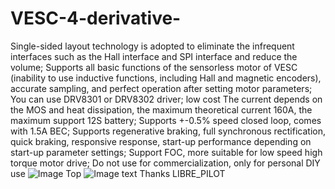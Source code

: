 # VESC-4-derivative-
Single-sided layout technology is adopted to eliminate the infrequent interfaces such as the Hall interface and SPI interface and reduce the volume;
Supports all basic functions of the sensorless motor of VESC (inability to use inductive functions, including Hall and magnetic encoders), accurate sampling, and perfect operation after setting motor parameters;
You can use DRV8301 or DRV8302 driver;
low cost
The current depends on the MOS and heat dissipation, the maximum theoretical current 160A, the maximum support 12S battery;
Supports +-0.5% speed closed loop, comes with 1.5A BEC;
Supports regenerative braking, full synchronous rectification, quick braking, responsive response, start-up performance depending on start-up parameter settings;
Support FOC, more suitable for low speed high torque motor drive;
Do not use for commercialization, only for personal DIY use
![Image Top](https://github.com/Z-WX/VESC-4-derivative-/blob/master/Snipaste_2018-06-08_13-38-09.bmp)
![Image text](https://github.com/Z-WX/VESC-4-derivative-/blob/master/Snipaste_2018-06-08_13-38-23.bmp)
Thanks LIBRE_PILOT

